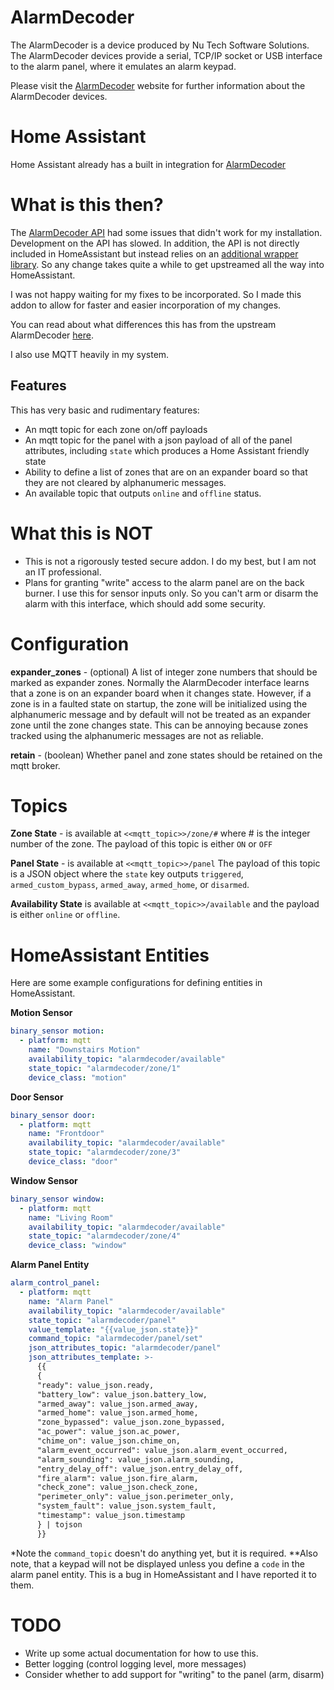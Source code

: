 # AlarmDecoder

The AlarmDecoder is a device produced by Nu Tech Software Solutions. The
AlarmDecoder devices provide a serial, TCP/IP socket or USB interface to the
alarm panel, where it emulates an alarm keypad.

Please visit the [AlarmDecoder](https://www.alarmdecoder.com/index.php) website
for further information about the AlarmDecoder devices.

# Home Assistant

Home Assistant already has a built in integration for
[AlarmDecoder](https://www.home-assistant.io/integrations/alarmdecoder/)

# What is this then?

The [AlarmDecoder API](https://github.com/nutechsoftware/alarmdecoder) had
some issues that didn't work for my installation.  Development on the API has
slowed.  In addition, the API is not directly included in HomeAssistant but
instead relies on an
[additional wrapper library](https://github.com/ajschmidt8/adext).  So any
change takes quite a while to get upstreamed all the way into HomeAssistant.

I was not happy waiting for my fixes to be incorporated.  So I made this addon
to allow for faster and easier incorporation of my changes.

You can read about what differences this has from the upstream AlarmDecoder
[here](https://github.com/krkeegan/alarmdecoder).

I also use MQTT heavily in my system.

## Features

This has very basic and rudimentary features:

- An mqtt topic for each zone on/off payloads
- An mqtt topic for the panel with a json payload of all of the panel
  attributes, including `state` which produces a Home Assistant friendly state
- Ability to define a list of zones that are on an expander board so that they
  are not cleared by alphanumeric messages.
- An available topic that outputs `online` and `offline` status.

# What this is NOT

- This is not a rigorously tested secure addon.  I do my best, but I am not an
IT professional.
- Plans for granting "write" access to the alarm panel are on the back burner.
I use this for sensor inputs only.  So you can't arm or disarm the alarm with
this interface, which should add some security.

# Configuration

__expander_zones__ - (optional) A list of integer zone numbers that should be
marked as expander zones.  Normally the AlarmDecoder interface
learns that a zone is on an expander board when it changes state.  However,
if a zone is in a faulted state on startup, the zone will be initialized using
the alphanumeric message and by default will not be treated as an expander
zone until the zone changes state.  This can be annoying because zones tracked
using the alphanumeric messages are not as reliable.

__retain__ - (boolean) Whether panel and zone states should be retained on the
mqtt broker.

# Topics

__Zone State__ - is available at `<<mqtt_topic>>/zone/#` where # is the integer
number of the zone.  The payload of this topic is either `ON` or `OFF`

__Panel State__ - is available at `<<mqtt_topic>>/panel` The payload of this
topic is a JSON object where the `state` key outputs `triggered`,
`armed_custom_bypass`, `armed_away`, `armed_home`, or `disarmed`.

__Availability State__ is available at `<<mqtt_topic>>/available` and the
payload is either `online` or `offline`.

# HomeAssistant Entities

Here are some example configurations for defining entities in HomeAssistant.

**Motion Sensor**
```yaml
binary_sensor motion:
  - platform: mqtt
    name: "Downstairs Motion"
    availability_topic: "alarmdecoder/available"
    state_topic: "alarmdecoder/zone/1"
    device_class: "motion"
```

**Door Sensor**
```yaml
binary_sensor door:
  - platform: mqtt
    name: "Frontdoor"
    availability_topic: "alarmdecoder/available"
    state_topic: "alarmdecoder/zone/3"
    device_class: "door"
```

**Window Sensor**
```yaml
binary_sensor window:
  - platform: mqtt
    name: "Living Room"
    availability_topic: "alarmdecoder/available"
    state_topic: "alarmdecoder/zone/4"
    device_class: "window"
```

**Alarm Panel Entity**
```yaml
alarm_control_panel:
  - platform: mqtt
    name: "Alarm Panel"
    availability_topic: "alarmdecoder/available"
    state_topic: "alarmdecoder/panel"
    value_template: "{{value_json.state}}"
    command_topic: "alarmdecoder/panel/set"
    json_attributes_topic: "alarmdecoder/panel"
    json_attributes_template: >-
      {{
      {
      "ready": value_json.ready,
      "battery_low": value_json.battery_low,
      "armed_away": value_json.armed_away,
      "armed_home": value_json.armed_home,
      "zone_bypassed": value_json.zone_bypassed,
      "ac_power": value_json.ac_power,
      "chime_on": value_json.chime_on,
      "alarm_event_occurred": value_json.alarm_event_occurred,
      "alarm_sounding": value_json.alarm_sounding,
      "entry_delay_off": value_json.entry_delay_off,
      "fire_alarm": value_json.fire_alarm,
      "check_zone": value_json.check_zone,
      "perimeter_only": value_json.perimeter_only,
      "system_fault": value_json.system_fault,
      "timestamp": value_json.timestamp
      } | tojson
      }}
```

*Note the `command_topic` doesn't do anything yet, but it is required.
**Also note, that a keypad will not be displayed unless you define a `code` in the alarm panel entity.  This is a bug in HomeAssistant and I have reported it to them.

# TODO

- Write up some actual documentation for how to use this.
- Better logging (control logging level, more messages)
- Consider whether to add support for "writing" to the panel (arm, disarm)
